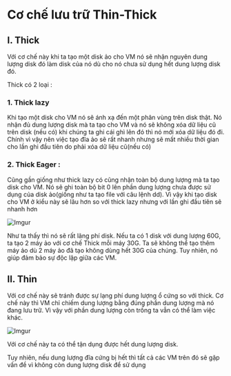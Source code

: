 # Cơ chế lưu trữ Thin-Thick

## I. Thick

Với cơ chế này khi ta tạo một disk ảo cho VM nó sẽ nhận nguyên dung lượng disk đó làm disk của nó dù cho nó chưa sử dụng hết dung lượng disk đó.

Thick có 2 loại :

### 1. Thick lazy

Khi tạo một disk cho VM nó sẽ ánh xạ đến một phân vùng trên disk thật. Nó nhận đủ dung lượng disk mà ta tạo cho VM và nó sẽ không xóa dữ liệu cũ trên disk (nếu có) khi chúng ta ghi cái ghì lên đó thì nó mới xóa dữ liệu đó đi. Chính vì vậy nên việc tạo đĩa ảo sẽ rất nhanh nhưng sẽ mất nhiều thời gian cho lần ghi đầu tiên do phải xóa dữ liệu cũ(nếu có)

### 2. Thick Eager :

Cũng gần giống như thick lazy có cũng nhận toàn bộ dung lượng mà ta tạo disk cho VM. Nó sẽ ghi toàn bộ bit 0 lên phần dung lượng chưa được sử dụng của disk ảo(giống như ta tạo file với câu lệnh dd). Vì vậy khi tạo disk cho VM ở kiểu này sẽ lâu hơn so với thick lazy nhưng với lần ghi đầu tiên sẽ nhanh hơn

![Imgur](https://i.imgur.com/YldCOje.png)

Như ta thấy thì nó sẽ rất lãng phí disk. Nếu ta có 1 disk với dung lượng 60G, ta tạo 2 máy ảo với cơ chế Thick mỗi máy 30G. Ta sẽ không thể tạo thêm máy ảo dù 2 máy ảo đã tạo không dùng hết 30G của chúng. Tuy nhiên, nó giúp đảm bảo sự độc lập giữa các VM.

## II. Thin

Với cơ chế này sẽ tránh được sự lạng phí dung lượng ổ cứng so với thick. Cơ chế này thì VM chỉ chiếm dung lượng bằng đúng phần dung lượng mà nó đang lưu trữ. Vì vậy với phần dung lượng còn trống ta vẫn có thể làm việc khác.

![Imgur](https://i.imgur.com/fdmZEol.png)

Với cơ chế này ta có thể tận dụng được hết dung lượng disk.

Tuy nhiên, nếu dung lượng đĩa cứng bị hết thì tất cả các VM trên đó sẽ gặp vấn đề vì không còn dung lượng disk để sử dụng